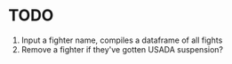 # TODO

1. Input a fighter name, compiles a dataframe of all fights
2. Remove a fighter if they've gotten USADA suspension?